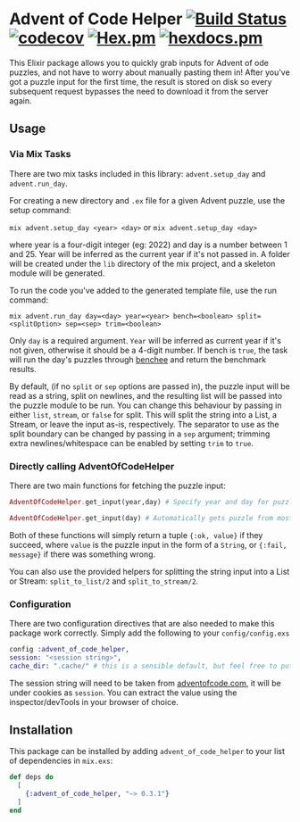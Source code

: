 # Advent of Code Helper [![Build Status](https://app.travis-ci.com/akosasante/Advent-Of-Code-Helper-Elixir.svg?branch=main)](https://travis-ci.org/ejhobbs/Advent-Of-Code) [![codecov](https://codecov.io/gh/akosasante/Advent-Of-Code-Helper-Elixir/branch/main/graph/badge.svg?token=vssP39GcoL)](https://codecov.io/gh/akosasante/Advent-Of-Code-Helper-Elixir) [![Hex.pm](https://img.shields.io/hexpm/v/advent_of_code_helper.svg?style=plastic)](https://hex.pm/packages/advent_of_code_helper) [![hexdocs.pm](https://img.shields.io/badge/hex-docs-lightgreen.svg)](https://hexdocs.pm/advent_of_code_helper/api-reference.html)


This Elixir package allows you to quickly grab inputs for Advent of ode puzzles, and not have to worry about manually pasting them in! After you've got a puzzle input for the first time, the result is stored on disk so every subsequent request bypasses the need to download it from the server again.

## Usage

### Via Mix Tasks

There are two mix tasks included in this library: `advent.setup_day` and `advent.run_day`.

For creating a new directory and `.ex` file for a given Advent puzzle, use the setup command:

`mix advent.setup_day <year> <day>` or `mix advent.setup_day <day>` 

where year is a four-digit integer (eg: 2022) and day is a number between 1 and 25. Year will be inferred as the current year if it's not passed in. A folder will be created under the `lib` directory of the mix project, and a skeleton module will be generated.


To run the code you've added to the generated template file, use the run command:

`mix advent.run_day day=<day> year=<year> bench=<boolean> split=<splitOption> sep=<sep> trim=<boolean>`

Only `day` is a required argument. `Year` will be inferred as current year if it's not given, otherwise it should be a 4-digit number. 
If bench is `true`, the task will run the day's puzzles through [benchee](https://github.com/bencheeorg/benchee) and return the benchmark results.

By default, (if no `split` or `sep` options are passed in), the puzzle input will be read as a string, split on newlines, and the resulting list will be passed into the puzzle module to be run.
You can change this behaviour by passing in either `list`, `stream`, or `false` for split. This will split the string into a List, a Stream, or leave the input as-is, respectively. The separator to use as the split boundary can be changed by passing in a `sep` argument; trimming extra newlines/whitespace can be enabled by setting `trim` to `true`.


### Directly calling AdventOfCodeHelper

There are two main functions for fetching the puzzle input:

```elixir
AdventOfCodeHelper.get_input(year,day) # Specify year and day for puzzle

AdventOfCodeHelper.get_input(day) # Automatically gets puzzle from most recent year

```

Both of these functions will simply return a tuple `{:ok, value}` if they succeed, where `value` is the puzzle input in the form of a `String`, or `{:fail, message}` if there was something wrong.


You can also use the provided helpers for splitting the string input into a List or Stream: `split_to_list/2` and `split_to_stream/2`.


### Configuration

There are two configuration directives that are also needed to make this package work correctly. Simply add the following to your `config/config.exs`

```elixir
config :advent_of_code_helper,
session: "<session string>",
cache_dir: ".cache/" # this is a sensible default, but feel free to put it wherever you have write access
```

The session string will need to be taken from [adventofcode.com](https://adventofcode.com), it will be under cookies as `session`. You can extract the value using the inspector/devTools in your browser of choice.


## Installation

This package can be installed by adding `advent_of_code_helper` to your list of dependencies in `mix.exs`:

```elixir
def deps do
  [
    {:advent_of_code_helper, "~> 0.3.1"}
  ]
end
```
